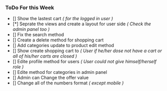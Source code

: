 ### ToDo For this Week ###

- [] Show the lastest cart *( for the logged in user )*
- [*] Seprate the views and create a layout for user side *( Check the admin panel too )*
- [] Fix the search method 
- [] Create a delete method for shopping cart
- [] Add categories update to product edit method
- [] Show create shopping cart to *( User if he/her dose not have a cart or all of his/her carts are closed )*
- [] Edite profile method for users *( User could not give himself/herself role )*
- [] Edite method for categories in admin panel
- [] Admin can Change the offer value 
- [] Change all of the numbers format *( except mobile )* 














